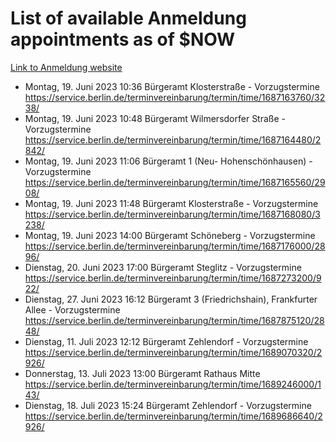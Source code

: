 # List of available Anmeldung appointments as of $NOW
[Link to Anmeldung website](https://service.berlin.de/terminvereinbarung/termin/tag.php?termin=1&anliegen[]=120686&dienstleisterlist=122210,122217,327316,122219,327312,122227,327314,122231,327346,122243,327348,122254,122252,329742,122260,329745,122262,329748,122271,327278,122273,327274,122277,327276,330436,122280,327294,122282,327290,122284,327292,122291,327270,122285,327266,122286,327264,122296,327268,150230,329760,122297,327286,122294,327284,122312,329763,122314,329775,122304,327330,122311,327334,122309,327332,317869,122281,327352,122279,329772,122283,122276,327324,122274,327326,122267,329766,122246,327318,122251,327320,122257,327322,122208,327298,122226,327300&herkunft=http%3A%2F%2Fservice.berlin.de%2Fdienstleistung%2F120686%2F)
- Montag, 19. Juni 2023 10:36 Bürgeramt Klosterstraße - Vorzugstermine https://service.berlin.de/terminvereinbarung/termin/time/1687163760/3238/
- Montag, 19. Juni 2023 10:48 Bürgeramt Wilmersdorfer Straße - Vorzugstermine https://service.berlin.de/terminvereinbarung/termin/time/1687164480/2842/
- Montag, 19. Juni 2023 11:06 Bürgeramt 1 (Neu- Hohenschönhausen) - Vorzugstermine https://service.berlin.de/terminvereinbarung/termin/time/1687165560/2908/
- Montag, 19. Juni 2023 11:48 Bürgeramt Klosterstraße - Vorzugstermine https://service.berlin.de/terminvereinbarung/termin/time/1687168080/3238/
- Montag, 19. Juni 2023 14:00 Bürgeramt Schöneberg - Vorzugstermine https://service.berlin.de/terminvereinbarung/termin/time/1687176000/2896/
- Dienstag, 20. Juni 2023 17:00 Bürgeramt Steglitz - Vorzugstermine https://service.berlin.de/terminvereinbarung/termin/time/1687273200/922/
- Dienstag, 27. Juni 2023 16:12 Bürgeramt 3 (Friedrichshain), Frankfurter Allee - Vorzugstermine https://service.berlin.de/terminvereinbarung/termin/time/1687875120/2848/
- Dienstag, 11. Juli 2023 12:12 Bürgeramt Zehlendorf - Vorzugstermine https://service.berlin.de/terminvereinbarung/termin/time/1689070320/2926/
- Donnerstag, 13. Juli 2023 13:00 Bürgeramt Rathaus Mitte https://service.berlin.de/terminvereinbarung/termin/time/1689246000/143/
- Dienstag, 18. Juli 2023 15:24 Bürgeramt Zehlendorf - Vorzugstermine https://service.berlin.de/terminvereinbarung/termin/time/1689686640/2926/
